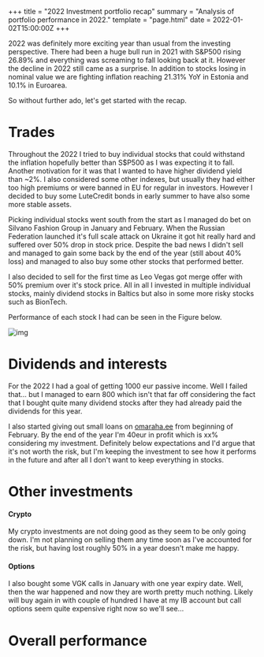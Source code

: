+++
title = "2022 Investment portfolio recap"
summary = "Analysis of portfolio performance in 2022."
template = "page.html"
date = 2022-01-02T15:00:00Z
+++

2022 was definitely more exciting year than usual from the investing perspective.
There had been a huge bull run in 2021 with S&P500 rising 26.89% and everything was screaming to fall looking back at it.
However the decline in 2022 still came as a surprise.
In addition to stocks losing in nominal value we are fighting inflation reaching 21.31% YoY in Estonia and 10.1% in Euroarea.

So without further ado, let's get started with the recap.

# Trades
Throughout the 2022 I tried to buy individual stocks that could withstand the inflation hopefully better than S$P500 as I was expecting it to fall.
Another motivation for it was that I wanted to have higher dividend yield than ~2%.
I also considered some other indexes, but usually they had either too high premiums or were banned in EU for regular in investors.
However I decided to buy some LuteCredit bonds in early summer to have also some more stable assets.

Picking individual stocks went south from the start as I managed do bet on Silvano Fashion Group in January and February.
When the Russian Federation launched it's full scale attack on Ukraine it got hit really hard and suffered over 50% drop in stock price.
Despite the bad news I didn't sell and managed to gain some back by the end of the year (still about 40% loss) and managed to also buy some other stocks that performed better.

I also decided to sell for the first time as Leo Vegas got merge offer with 50% premium over it's stock price.
All in all I invested in multiple individual stocks, mainly dividend stocks in Baltics but also in some more risky stocks such as BionTech.

Performance of each stock I had can be seen in the Figure below.

![img](/charts/2022-overview.png)

# Dividends and interests

For the 2022 I had a goal of getting 1000 eur passive income.
Well I failed that... but I managed to earn 800 which isn't that far off considering the fact that I bought quite many dividend stocks after they had already paid the dividends for this year. <!-- TODO -->

I also started giving out small loans on [omaraha.ee](https://omaraha.ee/et/) from beginning of February.
By the end of the year I'm 40eur in profit which is xx% considering my investment.
Definitely below expectations and I'd argue that it's not worth the risk, but I'm keeping the investment to see how it performs in the future and after all I don't want to keep everything in stocks.

# Other investments
#### Crypto
My crypto investments are not doing good as they seem to be only going down.
I'm not planning on selling them any time soon as I've accounted for the risk, but having lost roughly 50% in a year doesn't make me happy.

#### Options
I also bought some VGK calls in January with one year expiry date.
Well, then the war happened and now they are worth pretty much nothing.
Likely will buy again in with couple of hundred I have at my IB account but call options seem quite expensive right now so we'll see...

# Overall performance
